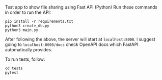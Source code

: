 Test app to show file sharing using Fast API (Python)
Run these commands in order to run the API:

```
pip install -r requirements.txt
python3 create_db.py
python3 main.py
```
After following the above, the server will start at `localhost:8000`. I suggest going to `localhost:8000/docs` check OpenAPI docs which FastAPI automatically provides.

To run tests, follow:

```
cd tests
pytest
```